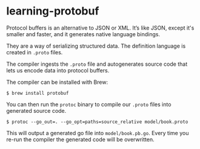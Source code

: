 # learning-protobuf

Protocol buffers is an alternative to JSON or XML. It’s like JSON, except it's smaller and faster, and it generates native language bindings.

They are a way of serializing structured data. The definition language is created in `.proto` files. 

The compiler ingests the `.proto` file and autogenerates source code that lets us encode data into protocol buffers.

The compiler can be installed with Brew:

```
$ brew install protobuf
```

You can then run the `protoc` binary to compile our `.proto` files into generated source code.

```
$ protoc --go_out=. --go_opt=paths=source_relative model/book.proto
```

This will output a generated go file into `model/book.pb.go`. Every time you re-run the compiler the generated code will be overwritten.
